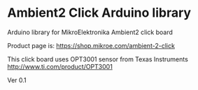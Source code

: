 # Ambient2 Click Arduino library
Arduino library for MikroElektronika Ambient2 click board

Product page is: https://shop.mikroe.com/ambient-2-click

This click board uses OPT3001 sensor from Texas Instruments
http://www.ti.com/product/OPT3001

Ver 0.1
